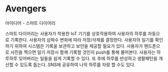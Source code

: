 # Avengers
아이디어 - 스마트 다이어리

스마트 다이어리는 사용자가 착용한 IoT 기기를 상호작용하여 사용자의 하루를 자동으로 기록한다.
사용자의 심박수 변화에 따라 저장/삭제를 결정한다.
사용자의 일기를 확인하기 위하여 시스템은 기록을 보관하고 보안을 제공할 필요가 있다.
사용자가 핸드폰으로 사진을 찍으면 일기 저장시 함께 기록할 것인지 push를 통해 물어본다.
사용자는 하루하루 잊어버리는 일들을 쉽게 기록할 수 있다.
또 후에 하루를 반성하고 생활패턴을 개선할 수 있도록 돕는다.
SNS에 공유하여 나의 하루를 자랑 할 수도 있다.

